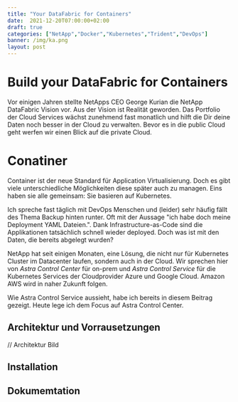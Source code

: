 ```yaml
---
title: "Your DataFabric for Containers"
date:  2021-12-20T07:00:00+02:00
draft: true
categories: ["NetApp","Docker","Kubernetes","Trident","DevOps"]
banner: /img/ka.png
layout: post
---
```


# Build your DataFabric for Containers

Vor einigen Jahren stellte NetApps CEO George Kurian die NetApp DataFabric Vision vor. Aus der Vision ist Realität geworden. Das Portfolio der Cloud Services wächst zunehmend fast monatlich und hilft die Dir deine Daten noch besser in der Cloud zu verwalten. 
Bevor es in die public Cloud geht werfen wir einen Blick auf die private Cloud. 

# Conatiner
Container ist der neue Standard für Application Virtualisierung. Doch es gibt viele unterschiedliche Möglichkeiten diese später auch zu managen. Eins haben sie alle gemeinsam: Sie basieren auf Kubernetes. 

Ich spreche fast täglich mit DevOps Menschen und (leider) sehr häufig fällt des Thema Backup hinten runter. Oft mit der Aussage "ich habe doch meine Deployment YAML Dateien.". Dank Infrastructure-as-Code sind die Applikationen tatsächlich schnell wieder deployed. Doch was ist mit den Daten, die bereits abgelegt wurden?

NetApp hat seit einigen Monaten, eine Lösung, die nicht nur für Kubernetes Cluster im Datacenter laufen, sondern auch in der Cloud. Wir sprechen hier von *Astra Control Center* für on-prem und  *Astra Control Service* für die Kubernetes Services der Cloudprovider Azure und Google Cloud. Amazon AWS wird in naher Zukunft folgen. 


Wie Astra Control Service aussieht, habe ich bereits in diesem Beitrag gezeigt. Heute lege ich dem Focus auf Astra Control Center.

## Architektur und Vorrausetzungen

// Architektur Bild

## Installation 

## Dokumemtation



